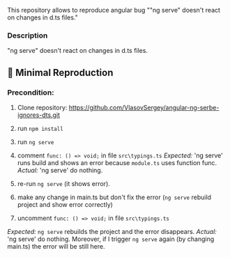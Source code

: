 This repository allows to reproduce angular bug ""ng serve" doesn't react on changes in d.ts files."


### Description
"ng serve" doesn't react on changes in d.ts files.

## 🔬 Minimal Reproduction
### Precondition:
1. Clone repository: https://github.com/VlasovSergey/angular-ng-serbe-ignores-dts.git
2. run `npm install`
3. run `ng serve`
4. comment `func: () => void;` in file `src\typings.ts`
*Expected:*  'ng serve' runs build and shows an error because `module.ts` uses function func.
*Actual:* 'ng serve' do nothing.

5. re-run `ng serve` (it shows error).
6. make any change in main.ts but don't fix the error (`ng serve` rebuild project and show error correctly)
7. uncomment `func: () => void;` in file `src\typings.ts`

*Expected:* `ng serve` rebuilds the project and the error disappears.
*Actual:* 'ng serve' do nothing. Moreover, if I trigger `ng serve` again (by changing main.ts) the error will be still here.
    